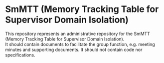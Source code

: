
# SmMTT (Memory Tracking Table for Supervisor Domain Isolation)

This repository represents an administrative repository for the SmMTT (Memory Tracking Table for Supervisor Domain Isolation).  
It should contain documents to facilitate the group function, e.g. meeting minutes and supporting documents.
It should not contain code nor specifications.

